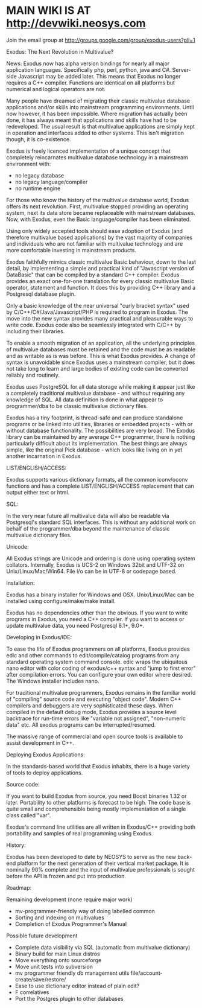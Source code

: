 # MAIN WIKI IS AT http://devwiki.neosys.com #

Join the email group at http://groups.google.com/group/exodus-users?pli=1

Exodus: The Next Revolution in Multivalue?

News: Exodus now has alpha version bindings for nearly all major application languages.  Specifically php, perl, python, java and C#. Server-side Javascript may be added later. This means that Exodus no longer requires a C++ compiler. Functions are identical on all platforms but numerical and logical operators are not.

Many people have dreamed of migrating their classic multivalue database applications and/or skills into mainstream programming environments. Until now however, it has been impossible. Where migration has actually been done, it has always meant that applications and skills have had to be redeveloped. The usual result is that multivalue applications are simply kept in operation and interfaces added to other systems. This isn't migration though, it is co-existence.

Exodus is freely licenced implementation of a unique concept that completely reincarnates multivalue database technology in a mainstream environment with:

  * no legacy database
  * no legacy language/compiler
  * no runtime engine

For those who know the history of the multivalue database world, Exodus offers its next revolution. First, multivalue stopped providing an operating system, next its data store became replaceable with mainstream databases. Now, with Exodus, even the Basic language/compiler has been eliminated.

Using only widely accepted tools should ease adoption of Exodus (and therefore multivalue based applications) by the vast majority of companies and individuals who are not familiar with multivalue technology and are more comfortable investing in mainstream products.

Exodus faithfully mimics classic multivalue Basic behaviour, down to the last detail, by implementing a simple and practical kind of "Javascript version of DataBasic" that can be compiled by a standard C++ compiler. Exodus provides an exact one-for-one translation for every classic multivalue Basic operator, statement and function. It does this by providing C++ library and a Postgresql database plugin.

Only a basic knowledge of the near universal "curly bracket syntax" used by C/C++/C#/Java/Javascript/PHP is required to program in Exodus. The move into the new syntax provides many practical and pleasurable ways to write code. Exodus code also be seamlessly integrated with C/C++ by including their libraries.

To enable a smooth migration of an application, all the underlying principles of multivalue databases must be retained and the code must be as readable and as writable as is was before. This is what Exodus provides. A change of syntax is unavoidable since Exodus uses a mainstream compiler, but it does not take long to learn and large bodies of existing code can be converted reliably and routinely.

Exodus uses PostgreSQL for all data storage while making it appear just like a completely traditional multivalue database - and without requiring any knowledge of SQL. All data definition is done in what appear to programmer/dba to be classic multivalue dictionary files.

Exodus has a tiny footprint, is thread-safe and can produce standalone programs or be linked into utilities, libraries or embedded projects - with or without database functionality. The possibilities are very broad. The Exodus library can be maintained by any average C++ programmer, there is nothing particularly difficult about its implementation. The best things are always simple, like the original Pick database - which looks like living on in yet another incarnation in Exodus.

LIST/ENGLISH/ACCESS:

Exodus supports various dictionary formats, all the common iconv/oconv functions and has a complete LIST/ENGLISH/ACCESS replacement that can output either text or html.

SQL:

In the very near future all multivalue data will also be readable via Postgresql's standard SQL interfaces. This is without any additional work on behalf of the programmer/dba beyond the maintenance of classic multivalue dictionary files.

Unicode:

All Exodus strings are Unicode and ordering is done using operating system collators. Internally, Exodus is UCS-2 on Windows 32bit and UTF-32 on Unix/Linux/Mac/Win64. File i/o can be in UTF-8 or codepage based.

Installation:

Exodus has a binary installer for Windows and OSX. Unix/Linux/Mac can be installed using configure/make/make install.

Exodus has no dependencies other than the obvious. If you want to write programs in Exodus, you need a C++ compiler. If you want to access or update multivalue data, you need Postgresql 8.1+, 9.0+.

Developing in Exodus/IDE:

To ease the life of Exodus programmers on all platforms, Exodus provides edic and other commands to edit/compile/catalog programs from any standard operating system command console. edic wraps the ubiquitous nano editor with color coding of exodus/c++ syntax and "jump to first error" after compilation errors. You can configure your own editor where desired. The Windows installer includes nano.

For traditional multivalue programmers, Exodus remains in the familiar world of "compiling" source code and executing "object code". Modern C++ compilers and debuggers are very sophisticated these days. When compiled in the default debug mode, Exodus provides a source level backtrace for run-time errors like "variable not assigned", "non-numeric data" etc. All exodus programs can be interrupted/resumed.

The massive range of commercial and open source tools is available to assist development in C++.

Deploying Exodus Applications:

In the standards-based world that Exodus inhabits, there is a huge variety of tools to deploy applications.

Source code:

If you want to build Exodus from source, you need Boost binaries 1.32 or later. Portability to other platforms is forecast to be high. The code base is quite small and comprehensible being mostly implementation of a single class called "var".

Exodus's command line utilities are all written in Exodus/C++ providing both portability and samples of real programming using Exodus.

History:

Exodus has been developed to date by NEOSYS to serve as the new back-end platform for the next generation of their vertical market package. It is nominally 90% complete and the input of multivalue professionals is sought before the API is frozen and put into production.

Roadmap:

Remaining development (none require major work)

  * mv-programmer-friendly way of doing labelled common
  * Sorting and indexing on multivalues
  * Completion of Exodus Programmer's Manual

Possible future development

  * Complete data visibility via SQL (automatic from multivalue dictionary)
  * Binary build for main Linux distros
  * Move everything onto sourceforge
  * Move unit tests into subversion
  * mv programmer friendly db management utils file/account-create/save/restore/
  * Ease to use dictionary editor instead of plain edit?
  * F correlatives
  * Port the Postgres plugin to other databases